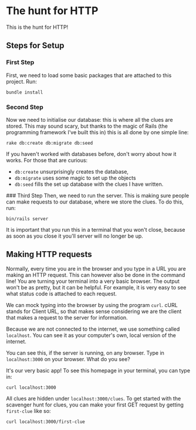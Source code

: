 # The hunt for HTTP

This is the hunt for HTTP!

## Steps for Setup
### First Step
First, we need to load some basic packages that are attached to this project.
Run:
```
bundle install
```

### Second Step
Now we need to initialise our database: this is where all the clues are stored.
This may sound scary, but thanks to the magic of Rails (the programming
framework I've built this in) this is all done by one simple line:
```
rake db:create db:migrate db:seed
```
If you haven't worked with databases before, don't worry about how it works.
For those that are curious:
- `db:create` unsurprisingly creates the database,
- `db:migrate` uses some magic to set up the objects
- `db:seed` fills the set up database with the clues I have written.

### Third Step
Then, we need to run the server. This is making sure people can make requests
to our database, where we store the clues. To do this, run:
```
bin/rails server
```
It is important that you run this in a terminal that you won't close, because
as soon as you close it you'll server will no longer be up.

## Making HTTP requests
Normally, every time you are in the browser and you type in a URL you are
making an HTTP request. This can however also be done in the command line! You
are turning your terminal into a very basic browser. The output won't be as
pretty, but it can be helpful. For example, it is very easy to see what status
code is attached to each request.

We can mock typing into the browser by using the program `curl`. cURL stands
for Client URL, so that makes sense considering we are the client that makes
a request to the server for information.

Because we are not connected to the internet, we use something called
`localhost`. You can see it as your computer's own, local version of the
internet. 

You can see this, if the server is running, on any browser. Type in
`localhost:3000` on your browser. What do you see? 

It's our very basic app! To see this homepage in your terminal, you can type in:
```
curl localhost:3000
```

All clues are hidden under `localhost:3000/clues`. To get started with the scavenger hunt for clues, you can make your first GET request by getting `first-clue` like so:
```
curl localhost:3000/first-clue
```
